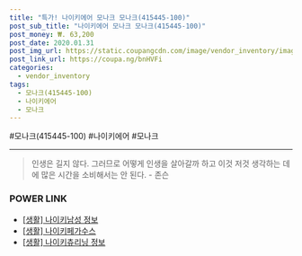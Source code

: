 ```yaml
--- 
title: "특가! 나이키에어 모나크 모나크(415445-100)" 
post_sub_title: "나이키에어 모나크 모나크(415445-100)" 
post_money: ₩. 63,200 
post_date: 2020.01.31 
post_img_url: https://static.coupangcdn.com/image/vendor_inventory/images/2019/03/22/19/2/355ddefb-cfc0-440b-afc1-01c567e51c89.png 
post_link_url: https://coupa.ng/bnHVFi 
categories: 
  - vendor_inventory 
tags: 
  - 모나크(415445-100) 
  - 나이키에어 
  - 모나크 
--- 
```

  #모나크(415445-100) #나이키에어 #모나크 
<hr> 

> 인생은 길지 않다. 그러므로 어떻게 인생을 살아갈까 하고 이것 저것 생각하는 데에 많은 시간을 소비해서는 안 된다. - 존슨 


### POWER LINK

* <a href="https://blog.naver.com/santokki14/221770930069" target="_blank"> [생활] 나이키남성 정보 </a>
* <a href="https://blog.naver.com/fasyy4321/221759175993" target="_blank"> [생활] 나이키페가수스  </a>
* <a href="https://blog.naver.com/santokki14/221764301163" target="_blank"> [생활] 나이키츄리닝 정보 </a>
